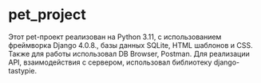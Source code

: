 # pet_project
Этот pet-проект реализован на Python 3.11, с использованием фреймворка Django 4.0.8., базы данных SQLite, HTML шаблонов и CSS. Также для работы использовал DB Browser, Postman. Для реализации API, взаимодействия с сервером, использовал библиотеку django-tastypie.
